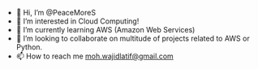 - 👋 Hi, I’m @PeaceMoreS
- 👀 I’m interested in Cloud Computing!
- 🌱 I’m currently learning AWS (Amazon Web Services)
- 💞️ I’m looking to collaborate on multitude of projects related to AWS or Python.
- 📫 How to reach me moh.wajidlatif@gmail.com

<!---
PeaceMoreS/PeaceMoreS is a ✨ special ✨ repository because its `README.md` (this file) appears on your GitHub profile.
You can click the Preview link to take a look at your changes.
--->

